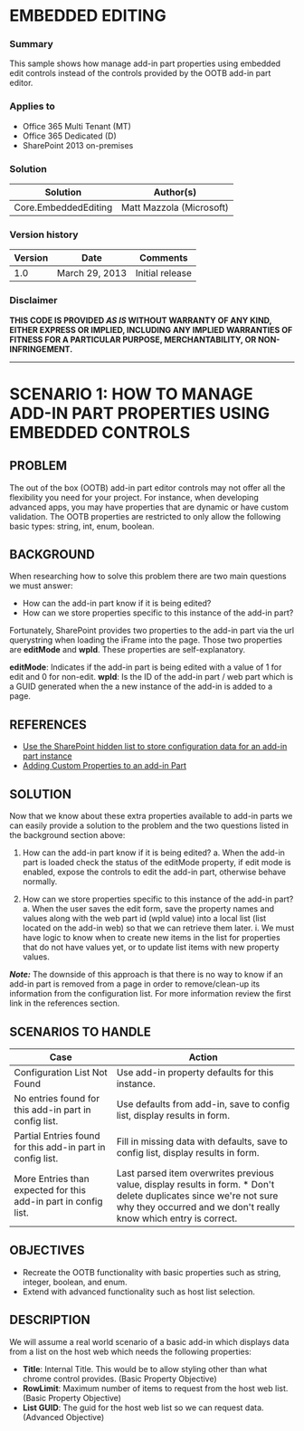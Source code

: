 # EMBEDDED EDITING #

### Summary ###
This sample shows how manage add-in part properties using embedded edit controls instead of the controls provided by the OOTB add-in part editor.

### Applies to ###
-  Office 365 Multi Tenant (MT)
-  Office 365 Dedicated (D)
-  SharePoint 2013 on-premises


### Solution ###
Solution | Author(s)
---------|----------
Core.EmbeddedEditing | Matt Mazzola (Microsoft)

### Version history ###
Version  | Date | Comments
---------| -----| --------
1.0|March 29, 2013 | Initial release

### Disclaimer ###
**THIS CODE IS PROVIDED *AS IS* WITHOUT WARRANTY OF ANY KIND, EITHER EXPRESS OR IMPLIED, INCLUDING ANY IMPLIED WARRANTIES OF FITNESS FOR A PARTICULAR PURPOSE, MERCHANTABILITY, OR NON-INFRINGEMENT.**


----------

# SCENARIO 1: HOW TO MANAGE ADD-IN PART PROPERTIES USING EMBEDDED CONTROLS #

## PROBLEM ##

The out of the box (OOTB) add-in part editor controls may not offer all the flexibility you need for your project.  For instance, when developing advanced apps, you may have properties that are dynamic or have custom validation.  The OOTB properties are restricted to only allow the following basic types: string, int, enum, boolean.

## BACKGROUND ##

When researching how to solve this problem there are two main questions we must answer:

- How can the add-in part know if it is being edited?
- How can we store properties specific to this instance of the add-in part?
	
Fortunately, SharePoint provides two properties to the add-in part via the url querystring when loading the iFrame into the page. Those two properties are **editMode** and **wpId**.
These properties are self-explanatory.

**editMode**: Indicates if the add-in part is being edited with a value of 1 for edit and 0 for non-edit.
**wpId**: Is the ID of the add-in part / web part which is a GUID generated when the a new instance of the add-in is added to a page.


## REFERENCES ##
- [Use the SharePoint hidden list to store configuration data for an add-in part instance](http://blogs.msdn.com/b/officeapps/archive/2013/09/19/use-the-sharepoint-hidden-list-to-store-configuration-data-for-an-app-part-instance.aspx)
- [Adding Custom Properties to an add-in Part](http://msdn.microsoft.com/en-us/library/office/fp179921.aspx)

## SOLUTION ##
Now that we know about these extra properties available to add-in parts we can easily provide a solution to the problem and the two questions listed in the background section above:

1.	How can the add-in part know if it is being edited?
a.	When the add-in part is loaded check the status of the editMode property, if edit mode is enabled, expose the controls to edit the add-in part, otherwise behave normally.

2.	How can we store properties specific to this instance of the add-in part?
a.	When the user saves the edit form, save the property names and values along with the web part id (wpId value) into a local list (list located on the add-in web) so that we can retrieve them later.
i.	We must have logic to know when to create new items in the list for properties that do not have values yet, or to update list items with new property values. 

***Note:*** The downside of this approach is that there is no way to know if an add-in part is removed from a page in order to remove/clean-up its information from the configuration list. For more information review the first link in the references section.

## SCENARIOS TO HANDLE ##
Case  | Action 
---------| -----
Configuration List Not Found |Use add-in property defaults for this instance.
 No entries found for this add-in part in config list.	| Use defaults from add-in, save to config list, display results in form.
Partial Entries found for this add-in part in config list.	|Fill in missing data with defaults, save to config list, display results in form.
More Entries than expected for this add-in part in config list.|Last parsed item overwrites previous value, display results in form. * Don't delete duplicates since we're not sure why they occurred and we don't really know which entry is correct.


## OBJECTIVES ##
- Recreate the OOTB functionality with basic properties such as string, integer, boolean, and enum.
- Extend with advanced functionality such as host list selection.

## DESCRIPTION ##
We will assume a real world scenario of a basic add-in which displays data from a list on the host web which needs the following properties:

- **Title**: Internal Title. This would be to allow styling other than what chrome control provides. (Basic Property Objective)
- **RowLimit**: Maximum number of items to request from the host web list. (Basic Property Objective)
- **List GUID**: The guid for the host web list so we can request data. (Advanced Objective)
